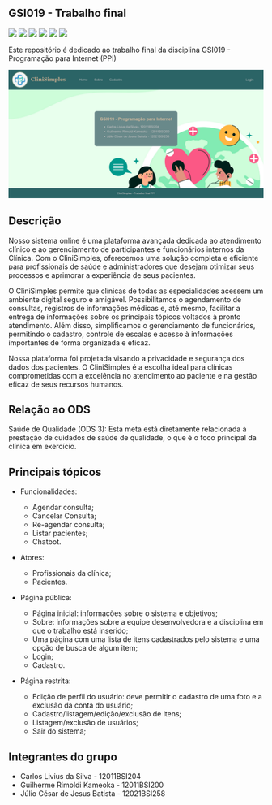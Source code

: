 ## GSI019 - Trabalho final
<!-- badges -->
<img src="https://img.shields.io/badge/HTML5-E34F26?style=for-the-badge&logo=html5&logoColor=white">
<img src="https://img.shields.io/badge/CSS3-1572B6?style=for-the-badge&logo=css3&logoColor=white">
<img src="https://img.shields.io/badge/PHP-777BB4?style=for-the-badge&logo=php&logoColor=white"> 
<img src="https://img.shields.io/badge/JavaScript-323330?style=for-the-badge&logo=javascript&logoColor=F7DF1E">
<img src=" 	https://img.shields.io/badge/Node%20js-339933?style=for-the-badge&logo=nodedotjs&logoColor=white">
<img src="https://img.shields.io/badge/Amazon_AWS-FF9900?style=for-the-badge&logo=amazonaws&logoColor=white">

Este repositório é dedicado ao trabalho final da disciplina GSI019 - Programação para Internet (PPI)

<img src="frontend.png">

## Descrição

Nosso sistema online é uma plataforma avançada dedicada ao atendimento clínico e
ao gerenciamento de participantes e funcionários internos da Clínica. Com o CliniSimples,
oferecemos uma solução completa e eficiente para profissionais de saúde e
administradores que desejam otimizar seus processos e aprimorar a experiência de seus
pacientes.  

O CliniSimples permite que clínicas de todas as especialidades acessem um
ambiente digital seguro e amigável. Possibilitamos o agendamento de consultas, registros
de informações médicas e, até mesmo, facilitar a entrega de informações sobre os
principais tópicos voltados à pronto atendimento. Além disso, simplificamos o
gerenciamento de funcionários, permitindo o cadastro, controle de escalas e acesso à
informações importantes de forma organizada e eficaz.  

Nossa plataforma foi projetada visando a privacidade e segurança dos dados dos
pacientes. O CliniSimples é a escolha ideal para clínicas comprometidas com a excelência
no atendimento ao paciente e na gestão eficaz de seus recursos humanos.

## Relação ao ODS

Saúde de Qualidade (ODS 3): Esta meta está diretamente relacionada à prestação de cuidados de saúde de qualidade, o que é o foco principal da clínica em exercício.

## Principais tópicos

- Funcionalidades:
  - Agendar consulta;
  - Cancelar Consulta;
  - Re-agendar consulta;
  - Listar pacientes;
  - Chatbot.
  
- Atores:
    - Profissionais da clínica;
    - Pacientes.
  
- Página pública:
    - Página inicial: informações sobre o sistema e objetivos;
    - Sobre: informações sobre a equipe desenvolvedora e a disciplina em que o trabalho está inserido;
    - Uma página com uma lista de itens cadastrados pelo sistema e uma opção de busca de algum
item;
    - Login;
    - Cadastro.

- Página restrita:
    - Edição de perfil do usuário: deve permitir o cadastro de uma foto e a exclusão da
conta do usuário;
    - Cadastro/listagem/edição/exclusão de itens;
    - Listagem/exclusão de usuários;
    - Sair do sistema;

## Integrantes do grupo

- Carlos Livius da Silva - 12011BSI204
- Guilherme Rimoldi Kameoka - 12011BSI200
- Júlio César de Jesus Batista - 12021BSI258
